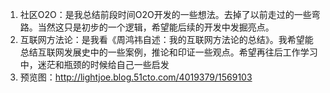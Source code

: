 1. 社区O2O：是我总结前段时间O2O开发的一些想法。去掉了以前走过的一些弯路。当然这只是初步的一个逻辑，希望能后续的开发中发掘亮点。
2. 互联网方法论：是我看《周鸿祎自述：我的互联网方法论的总结》。我希望能总结互联网发展史中的一些案例，推论和印证一些观点。希望再往后工作学习中，迷茫和瓶颈的时候给自己一些启发
3. 预览图：http://lightjoe.blog.51cto.com/4019379/1569103
